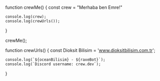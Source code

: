 function crewMe() {
    const crew = "Merhaba ben Emre!"

    console.log(crew);
    console.log(crewUrls());
}

crewMe();

function crewUrls() {
    const Dioksit Bilisim = 'www.dioksitbilisim.com.tr';

    console.log(`${oceanBilisim} - ${raxeBot}`);
    console.log(`Discord username: crew.dev`);
}
